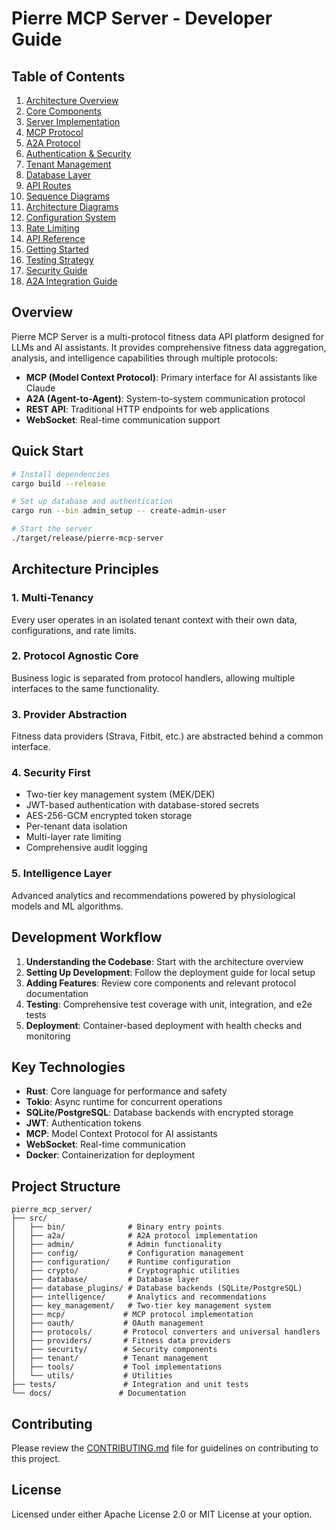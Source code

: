 # Pierre MCP Server - Developer Guide

## Table of Contents

1. [Architecture Overview](./01-architecture.md)
2. [Core Components](./02-core-components.md)
3. [Server Implementation](./03-server-implementation.md)
4. [MCP Protocol](./04-mcp-protocol.md)
5. [A2A Protocol](./05-a2a-protocol.md)
6. [Authentication & Security](./06-authentication.md)
7. [Tenant Management](./07-tenant-management.md)
8. [Database Layer](./08-database.md)
9. [API Routes](./09-api-routes.md)
10. [Sequence Diagrams](./10-sequence-diagrams.md)
11. [Architecture Diagrams](./11-architecture-diagrams.md)
12. [Configuration System](./12-configuration.md)
13. [Rate Limiting](./13-rate-limiting.md)
14. [API Reference](./14-api-reference.md)
15. [Getting Started](./15-getting-started.md)
16. [Testing Strategy](./16-testing-strategy.md)
17. [Security Guide](./17-security-guide.md)
18. [A2A Integration Guide](./A2A-INTEGRATION-GUIDE.md)

## Overview

Pierre MCP Server is a multi-protocol fitness data API platform designed for LLMs and AI assistants. It provides comprehensive fitness data aggregation, analysis, and intelligence capabilities through multiple protocols:

- **MCP (Model Context Protocol)**: Primary interface for AI assistants like Claude
- **A2A (Agent-to-Agent)**: System-to-system communication protocol
- **REST API**: Traditional HTTP endpoints for web applications
- **WebSocket**: Real-time communication support

## Quick Start

```bash
# Install dependencies
cargo build --release

# Set up database and authentication
cargo run --bin admin_setup -- create-admin-user

# Start the server
./target/release/pierre-mcp-server
```

## Architecture Principles

### 1. Multi-Tenancy
Every user operates in an isolated tenant context with their own data, configurations, and rate limits.

### 2. Protocol Agnostic Core
Business logic is separated from protocol handlers, allowing multiple interfaces to the same functionality.

### 3. Provider Abstraction
Fitness data providers (Strava, Fitbit, etc.) are abstracted behind a common interface.

### 4. Security First
- Two-tier key management system (MEK/DEK)
- JWT-based authentication with database-stored secrets
- AES-256-GCM encrypted token storage
- Per-tenant data isolation
- Multi-layer rate limiting
- Comprehensive audit logging

### 5. Intelligence Layer
Advanced analytics and recommendations powered by physiological models and ML algorithms.

## Development Workflow

1. **Understanding the Codebase**: Start with the architecture overview
2. **Setting Up Development**: Follow the deployment guide for local setup
3. **Adding Features**: Review core components and relevant protocol documentation
4. **Testing**: Comprehensive test coverage with unit, integration, and e2e tests
5. **Deployment**: Container-based deployment with health checks and monitoring

## Key Technologies

- **Rust**: Core language for performance and safety
- **Tokio**: Async runtime for concurrent operations
- **SQLite/PostgreSQL**: Database backends with encrypted storage
- **JWT**: Authentication tokens
- **MCP**: Model Context Protocol for AI assistants
- **WebSocket**: Real-time communication
- **Docker**: Containerization for deployment

## Project Structure

```
pierre_mcp_server/
├── src/
│   ├── bin/              # Binary entry points
│   ├── a2a/              # A2A protocol implementation
│   ├── admin/            # Admin functionality
│   ├── config/           # Configuration management
│   ├── configuration/    # Runtime configuration
│   ├── crypto/           # Cryptographic utilities
│   ├── database/         # Database layer
│   ├── database_plugins/ # Database backends (SQLite/PostgreSQL)
│   ├── intelligence/     # Analytics and recommendations
│   ├── key_management/   # Two-tier key management system
│   ├── mcp/             # MCP protocol implementation
│   ├── oauth/           # OAuth management
│   ├── protocols/       # Protocol converters and universal handlers
│   ├── providers/       # Fitness data providers
│   ├── security/        # Security components
│   ├── tenant/          # Tenant management
│   ├── tools/           # Tool implementations
│   └── utils/           # Utilities
├── tests/               # Integration and unit tests
└── docs/               # Documentation
```

## Contributing

Please review the [CONTRIBUTING.md](../../CONTRIBUTING.md) file for guidelines on contributing to this project.

## License

Licensed under either Apache License 2.0 or MIT License at your option.